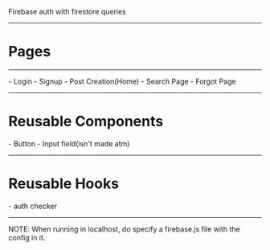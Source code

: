 <p>Firebase auth with firestore queries
</p>
<hr/>
<h1>Pages</h1>
<hr />
- Login
- Signup
- Post Creation(Home)
- Search Page
- Forgot Page
<hr />
<h1>Reusable Components</h1>
- Button
- Input field(isn't made atm)
<hr />

<h1>Reusable Hooks</h1>
- auth checker
<hr />

NOTE: When running in localhost, do specify a firebase.js file with the config in it.
